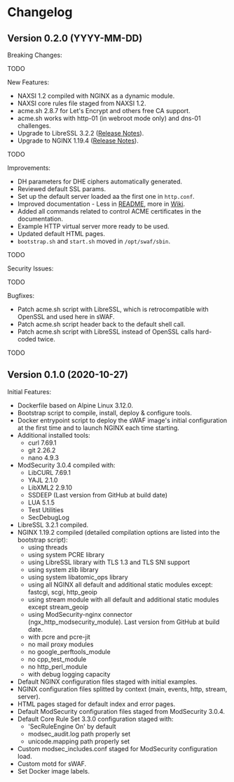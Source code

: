 # Changelog

## Version 0.2.0 (YYYY-MM-DD)

Breaking Changes:

TODO

New Features:

* NAXSI 1.2 compiled with NGINX as a dynamic module.
* NAXSI core rules file staged from NAXSI 1.2.
* acme.sh 2.8.7 for Let's Encrypt and others free CA support.
* acme.sh works with http-01 (in webroot mode only) and dns-01 challenges.
* Upgrade to LibreSSL 3.2.2 ([Release Notes](https://ftp.openbsd.org/pub/OpenBSD/LibreSSL/libressl-3.2.2-relnotes.txt)).
* Upgrade to NGINX 1.19.4 ([Release Notes](https://nginx.org/en/CHANGES)).

TODO

Improvements:

* DH parameters for DHE ciphers automatically generated.
* Reviewed default SSL params.
* Set up the default server loaded aa the first one in `http.conf`.
* Improved documentation - Less in [README](https://github.com/swaf-project/swaf-docker), more in [Wiki](https://github.com/swaf-project/swaf-docker/wiki).
* Added all commands related to control ACME certificates in the documentation.
* Example HTTP virtual server more ready to be used.
* Updated default HTML pages.
* `bootstrap.sh` and `start.sh` moved in `/opt/swaf/sbin`.

TODO

Security Issues:

TODO

Bugfixes:

* Patch acme.sh script with LibreSSL, which is retrocompatible with OpenSSL and used here in sWAF.
* Patch acme.sh script header back to the default shell call.
* Patch acme.sh script with LibreSSL instead of OpenSSL calls hard-coded twice.

TODO

## Version 0.1.0 (2020-10-27)

Initial Features:

* Dockerfile based on Alpine Linux 3.12.0.
* Bootstrap script to compile, install, deploy & configure tools.
* Docker entrypoint script to deploy the sWAF image's initial configuration at the first time and to launch NGINX each time starting.
* Additional installed tools:
  + curl 7.69.1
  + git 2.26.2
  + nano 4.9.3
* ModSecurity 3.0.4 compiled with:
  + LibCURL 7.69.1
  + YAJL 2.1.0
  + LibXML2 2.9.10
  + SSDEEP (Last version from GitHub at build date)
  + LUA 5.1.5
  + Test Utilities
  + SecDebugLog
* LibreSSL 3.2.1 compiled.
* NGINX 1.19.2 compiled (detailed compilation options are listed into the bootstrap script):
  + using threads
  + using system PCRE library
  + using LibreSSL library with TLS 1.3 and TLS SNI support
  + using system zlib library
  + using system libatomic_ops library
  + using all NGINX all default and additional static modules except: fastcgi, scgi, http_geoip
  + using stream module with all default and additional static modules except stream_geoip
  + using ModSecurity-nginx connector (ngx_http_modsecurity_module). Last version from GitHub at build date.
  + with pcre and pcre-jit
  + no mail proxy modules
  + no google_perftools_module
  + no cpp_test_module
  + no http_perl_module
  + with debug logging capacity
* Default NGINX configuration files staged with initial examples.
* NGINX configuration files splitted by context (main, events, http, stream, server).
* HTML pages staged for default index and error pages.
* Default ModSecurity configuration files staged from ModSecurity 3.0.4.
* Default Core Rule Set 3.3.0 configuration staged with:
  + 'SecRuleEngine On' by default
  + modsec_audit.log path properly set
  + unicode.mapping path properly set
* Custom modsec_includes.conf staged for ModSecurity configuration load.
* Custom motd for sWAF.
* Set Docker image labels.

